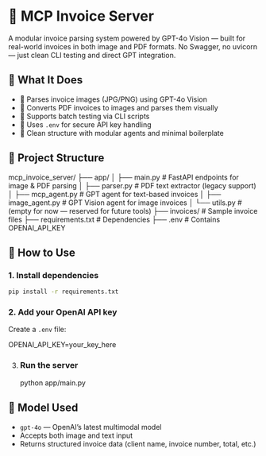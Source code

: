 
# 🧠 MCP Invoice Server

A modular invoice parsing system powered by GPT-4o Vision — built for real-world invoices in both image and PDF formats. No Swagger, no uvicorn — just clean CLI testing and direct GPT integration.

## 🚀 What It Does

- 📸 Parses invoice images (JPG/PNG) using GPT-4o Vision
- 📄 Converts PDF invoices to images and parses them visually
- 🧪 Supports batch testing via CLI scripts
- 🔐 Uses `.env` for secure API key handling
- 🧼 Clean structure with modular agents and minimal boilerplate

## 📁 Project Structure

mcp_invoice_server/
├── app/
│   ├── main.py                    # FastAPI endpoints for image & PDF parsing
│   ├── parser.py                # PDF text extractor (legacy support)
│   ├── mcp_agent.py     # GPT agent for text-based invoices
│   ├── image_agent.py   # GPT Vision agent for image invoices
│   └── utils.py                  # (empty for now — reserved for future tools)
├── invoices/            # Sample invoice files
├── requirements.txt          # Dependencies
├── .env                 # Contains OPENAI_API_KEY


## 🧪 How to Use

### 1. Install dependencies

```bash
pip install -r requirements.txt
```


### 2. Add your OpenAI API key

Create a `.env` file:

OPENAI_API_KEY=your_key_here


3. ### Run the server

   python app/main.py


## 🧠 Model Used

* `gpt-4o` — OpenAI’s latest multimodal model
* Accepts both image and text input
* Returns structured invoice data (client name, invoice number, total, etc.)
